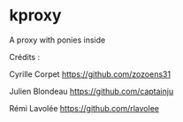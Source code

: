 kproxy
======

A proxy with ponies inside


Crédits :

Cyrille Corpet      https://github.com/zozoens31

Julien Blondeau     https://github.com/captainju

Rémi Lavolée        https://github.com/rlavolee


